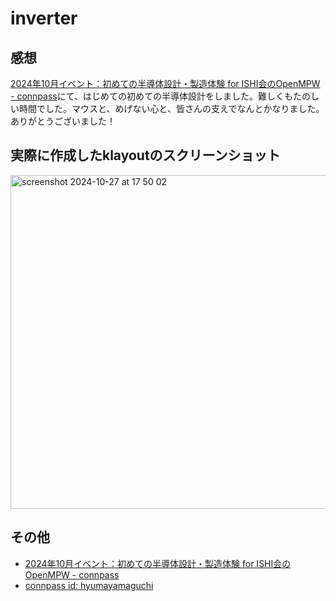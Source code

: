 # inverter

## 感想
[2024年10月イベント：初めての半導体設計・製造体験 for ISHI会のOpenMPW - connpass](https://ishikai.connpass.com/event/332952/)にて、はじめての初めての半導体設計をしました。難しくもたのしい時間でした。マウスと、めげない心と、皆さんの支えでなんとかなりました。ありがとうございました！

## 実際に作成したklayoutのスクリーンショット
<img width="534" alt="screenshot 2024-10-27 at 17 50 02" src="https://github.com/user-attachments/assets/a2cc5940-53a8-488f-ba24-bdebf72919b1">

## その他
- [2024年10月イベント：初めての半導体設計・製造体験 for ISHI会のOpenMPW - connpass](https://ishikai.connpass.com/event/332952/)
- [connpass id: hyumayamaguchi](https://connpass.com/user/hyumayamaguchi/)
